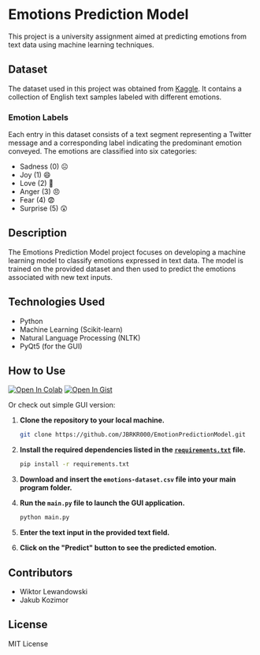 # Emotions Prediction Model

This project is a university assignment aimed at predicting emotions from text data using machine learning techniques.

## Dataset
The dataset used in this project was obtained from [Kaggle](https://www.kaggle.com/datasets/nelgiriyewithana/emotions). It contains a collection of English text samples labeled with different emotions.

### Emotion Labels
Each entry in this dataset consists of a text segment representing a Twitter message and a corresponding label indicating the predominant emotion conveyed. The emotions are classified into six categories:
- Sadness (0) ☹️
- Joy (1) 😄
- Love (2) 🥰
- Anger (3) 😠
- Fear (4) 😨
- Surprise (5) 😲

## Description
The Emotions Prediction Model project focuses on developing a machine learning model to classify emotions expressed in text data. The model is trained on the provided dataset and then used to predict the emotions associated with new text inputs.

## Technologies Used
- Python
- Machine Learning (Scikit-learn)
- Natural Language Processing (NLTK)
- PyQt5 (for the GUI)

## How to Use
 [![Open In Colab](https://colab.research.google.com/assets/colab-badge.svg)](https://colab.research.google.com/gist/wiktorlewandowski2003/3dbe22591f8ff9b270360376f86bd92b/emotions-prediction-model.ipynb)
[![Open In Gist](https://img.shields.io/badge/Open%20in%20Gist-black?logo=github)](https://gist.github.com/wiktorlewandowski2003/3dbe22591f8ff9b270360376f86bd92b#file-emotions-prediction-model-ipynb)

Or check out simple GUI version:
1. **Clone the repository to your local machine.**
    ```bash
    git clone https://github.com/JBRKR000/EmotionPredictionModel.git
    ```

2. **Install the required dependencies listed in the [`requirements.txt`](link_do_requirements.txt) file.**
    ```bash
    pip install -r requirements.txt
    ```

3. **Download and insert the `emotions-dataset.csv` file into your main program folder.**

4. **Run the `main.py` file to launch the GUI application.**
    ```bash
    python main.py
    ```
    
5. **Enter the text input in the provided text field.**

6. **Click on the "Predict" button to see the predicted emotion.**

## Contributors
- Wiktor Lewandowski
- Jakub Kozimor

## License
MIT License

